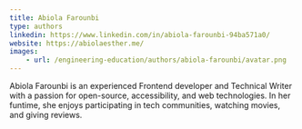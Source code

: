 ```yaml
---
title: Abiola Farounbi
type: authors
linkedin: https://www.linkedin.com/in/abiola-farounbi-94ba571a0/
website: https://abiolaesther.me/
images: 
    - url: /engineering-education/authors/abiola-farounbi/avatar.png
---
```

Abiola Farounbi is an experienced Frontend developer and Technical Writer with a passion for open-source, accessibility, and web technologies. In her funtime, she enjoys participating in tech communities, watching movies, and giving reviews.
